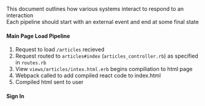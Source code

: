 This document outlines how various systems interact to respond to an interaction\
Each pipeline should start with an external event and end at some final state

#### Main Page Load Pipeline
1. Request to load `/articles` recieved
2. Request routed to `articles#index` (`articles_controller.rb`) as specified in `routes.rb`
3. View `views/articles/intex.html.erb` begins compiliation to html page
4. Webpack called to add compiled react code to index.html
5. Compiled html sent to user

#### Sign In